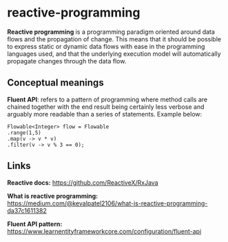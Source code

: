 # reactive-programming
**Reactive programming** is a programming paradigm oriented around data flows and the propagation of change. This means that it should be possible to express static or dynamic data flows with ease in the programming languages used, and that the underlying execution model will automatically propagate changes through the data flow.

## Conceptual meanings

**Fluent API**: refers to a pattern of programming where method calls are chained together with the end result being certainly      less   verbose and arguably more readable than a series of statements. Example below:

```
Flowable<Integer> flow = Flowable
.range(1,5)
.map(v -> v * v)
.filter(v -> v % 3 == 0);
```


## Links

**Reactive docs:** https://github.com/ReactiveX/RxJava

**What is reactive programming:** https://medium.com/@kevalpatel2106/what-is-reactive-programming-da37c1611382

**Fluent API pattern:** https://www.learnentityframeworkcore.com/configuration/fluent-api
